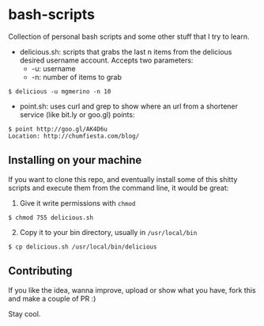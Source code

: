 bash-scripts
============

Collection of personal bash scripts and some other stuff that I try to learn.

* delicious.sh: scripts that grabs the last n items from the delicious desired username account. Accepts two parameters:
	* -u: username
	* -n: number of items to grab
	
``$ delicious -u mgmerino -n 10``

* point.sh: uses curl and grep to show where an url from a shortener service (like bit.ly or goo.gl) points:

```
$ point http://goo.gl/AK4D6u
Location: http://chumfiesta.com/blog/
```

Installing on your machine
--------------------------

If you want to clone this repo, and eventually install some of this shitty scripts and execute them from the command line, it would be great:

1. Give it write permissions with ``chmod``

``$ chmod 755 delicious.sh``

2. Copy it to your bin directory, usually in ``/usr/local/bin``

``$ cp delicious.sh /usr/local/bin/delicious``

Contributing
------------

If you like the idea, wanna improve, upload or show what you have, fork this and make a couple of PR :)

Stay cool.
